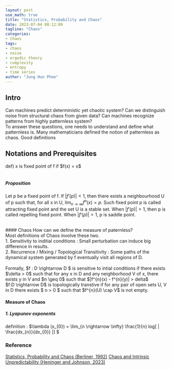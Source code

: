 ```yaml
---
layout: post
use_math: true
title: "Statistics, Probability and Chaos"
date: 2023-07-04 08:12:09
tagline: "Chaos"
categories:
- Chaos
tags:
- chaos
- noise
- ergodic theory
- complexity
- entropy
- time series
author: "Jung Hun Phee"
---
```


<h2> Intro </h2>
Can machines predict deterministic yet chaotic system? Can we distinguish noise from structural chaos from given data? Can machines recognize patterns from highly patternless system?
<br/>
To answer these questions, one needs to understand and define what patternless is. Many mathematicians defined the notion of patternless as chaos. Good definitions  
<br/>

<h2> Notations and Prerequisites </h2>
def) x is fixed point of f if $f(x) = x$
<br/>
<br/>

##### Proposition
Let p be a fixed point of f. If $|f'(p)| < 1$, then there exists a neighbourhood U of p such that, for all x in U, $\lim_{n \rightarrow \infty} f^{n}(x) = p.$ Such fixed point p is called attracting fixed point and the set U is a stable set. When $|f'(p)| > 1$, then p is called repelling fixed point. When $|f'(p)| = 1$, p is saddle point.

<br/>
#### Chaos
How can we define the measure of paternless?
<br/>
Most definitions of Chaos involve these two.<br/>
1. Sensitivity to inditial conditions : Small perturbation can induce big difference in results.<br/>
2. Recurrence / Mixing / Topological Transitivity : Some paths of the dynamical system generated by f eventually visit all regions of D.
<br/>
<br/>
Formally, $f : D \rightarrow D $ is sensitive to intial conditions if there exists $\delta >  0$ such that for any x in D and any neighborhood V of x, there exists y in V and $n \geq 0$ such that $|f^{n}(x) - f^{n}(y)| > delta$ <br/>
$f:D \rightarrow D$ is topologically transtive if for any pair of open sets U, V in D there exists $ n > 0 $ such that $f^{n}(U) \cap V$ is not empty.

<br/>
<h4>Measure of Chaos</h4>
<h5>1. Lyapunov exponents</h5>
definition : $\lambda (x_{0}) = \lim_{n \rightarrow \infty} \frac{1}{n} log[ | \frac{dx_{n}}{dx_{0}} |] $


### Reference
[Statistics, Probability and Chaos (Berliner, 1992)](https://pdodds.w3.uvm.edu/files/papers/others/1992/berliner1992a.pdf)
[Chaos and Intrinsic Unpredictability (Heninger and Johnson, 2023)](http://aiimpacts.org/wp-content/uploads/2023/04/Chaos-and-Intrinsic-Unpredictability.pdf)
